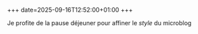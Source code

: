 +++
date=2025-09-16T12:52:00+01:00
+++

Je profite de la pause déjeuner pour affiner le _style_ du microblog

